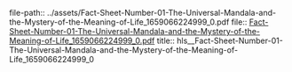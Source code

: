 file-path:: ../assets/Fact-Sheet-Number-01-The-Universal-Mandala-and-the-Mystery-of-the-Meaning-of-Life_1659066224999_0.pdf
file:: [Fact-Sheet-Number-01-The-Universal-Mandala-and-the-Mystery-of-the-Meaning-of-Life_1659066224999_0.pdf](../assets/Fact-Sheet-Number-01-The-Universal-Mandala-and-the-Mystery-of-the-Meaning-of-Life_1659066224999_0.pdf)
title:: hls__Fact-Sheet-Number-01-The-Universal-Mandala-and-the-Mystery-of-the-Meaning-of-Life_1659066224999_0
